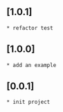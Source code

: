 ## \[1.0.1]

    * refactor test

## \[1.0.0]

    * add an example

## \[0.0.1]

    * init project
